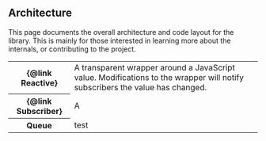 ## Architecture

This page documents the overall architecture and code layout for the library. This is mainly for
those interested in learning more about the internals, or contributing to the project.

<table>
	<tr>
		<th>{@link Reactive}</th>
		<td>
			A transparent wrapper around a JavaScript value. Modifications to the wrapper will
			notify subscribers the value has changed.
		</td>
	</tr>
	<tr>
		<th>{@link Subscriber}</th>
		<td>
			A
		</td>
	</tr>
	<tr>
		<th>Queue</th>
		<td>test</td>
	</tr>
</table>